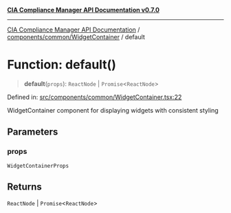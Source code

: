 [**CIA Compliance Manager API Documentation v0.7.0**](../../../../README.md)

***

[CIA Compliance Manager API Documentation](../../../../modules.md) / [components/common/WidgetContainer](../README.md) / default

# Function: default()

> **default**(`props`): `ReactNode` \| `Promise`\<`ReactNode`\>

Defined in: [src/components/common/WidgetContainer.tsx:22](https://github.com/Hack23/cia-compliance-manager/blob/a904e43458f81faf7066f9da9fc149cc9f6e236d/src/components/common/WidgetContainer.tsx#L22)

WidgetContainer component for displaying widgets with consistent styling

## Parameters

### props

`WidgetContainerProps`

## Returns

`ReactNode` \| `Promise`\<`ReactNode`\>
